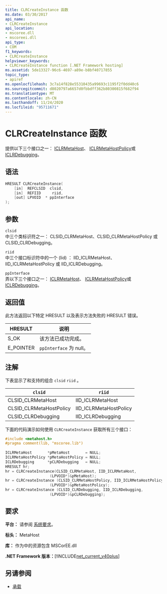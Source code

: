 ```yaml
---
title: CLRCreateInstance 函数
ms.date: 03/30/2017
api_name:
- CLRCreateInstance
api_location:
- mscoree.dll
- mscoreei.dll
api_type:
- COM
f1_keywords:
- CLRCreateInstance
helpviewer_keywords:
- CLRCreateInstance function [.NET Framework hosting]
ms.assetid: 5de13327-96c6-4697-a89e-b8bf40717855
topic_type:
- apiref
ms.openlocfilehash: 3c7a14f828e55310435a99693c1195f2f0dd40c6
ms.sourcegitcommit: d8020797a6657d0fbbdff362b80300815f682f94
ms.translationtype: MT
ms.contentlocale: zh-CN
ms.lasthandoff: 11/24/2020
ms.locfileid: "95711671"
---
```

# <a name="clrcreateinstance-function"></a>CLRCreateInstance 函数

提供以下三个接口之一： [ICLRMetaHost](iclrmetahost-interface.md)、 [ICLRMetaHostPolicy](iclrmetahostpolicy-interface.md)或 [ICLRDebugging](../debugging/iclrdebugging-interface.md)。  
  
## <a name="syntax"></a>语法  
  
```cpp  
HRESULT CLRCreateInstance(  
    [in]  REFCLSID  clsid,  
    [in]  REFIID     riid,  
    [out] LPVOID  * ppInterface  
);  
```  
  
## <a name="parameters"></a>参数  

 `clsid`  
 中三个类标识符之一： CLSID_CLRMetaHost、CLSID_CLRMetaHostPolicy 或 CLSID_CLRDebugging。  
  
 `riid`  
 中三个接口标识符中的一个 (Iid) ： IID_ICLRMetaHost、IID_ICLRMetaHostPolicy 或 IID_ICLRDebugging。  
  
 `ppInterface`  
 弄以下三个接口之一： [ICLRMetaHost](iclrmetahost-interface.md)、 [ICLRMetaHostPolicy](iclrmetahostpolicy-interface.md)或 [ICLRDebugging](../debugging/iclrdebugging-interface.md)。  
  
## <a name="return-value"></a>返回值  

 此方法返回以下特定 HRESULT 以及表示方法失败的 HRESULT 错误。  
  
|HRESULT|说明|  
|-------------|-----------------|  
|S_OK|该方法已成功完成。|  
|E_POINTER|`ppInterface` 为 null。|  
  
## <a name="remarks"></a>注解  

 下表显示了和支持的组合 `clsid` `riid` 。  
  
|`clsid`|`riid`|  
|--------------|------------|  
|CLSID_CLRMetaHost|IID_ICLRMetaHost|  
|CLSID_CLRMetaHostPolicy|IID_ICLRMetaHostPolicy|  
|CLSID_CLRDebugging|IID_ICLRDebugging|  
  
 下面的代码演示如何使用 `CLRCreateInstance` 获取所有三个接口：  
  
```cpp  
#include <metahost.h>  
#pragma comment(lib, "mscoree.lib")  
  
ICLRMetaHost       *pMetaHost       = NULL;  
ICLRMetaHostPolicy *pMetaHostPolicy = NULL;  
ICLRDebugging      *pCLRDebugging   = NULL;  
HRESULT hr;  
hr = CLRCreateInstance(CLSID_CLRMetaHost, IID_ICLRMetaHost,  
                    (LPVOID*)&pMetaHost);  
hr = CLRCreateInstance (CLSID_CLRMetaHostPolicy, IID_ICLRMetaHostPolicy,  
                    (LPVOID*)&pMetaHostPolicy);  
hr = CLRCreateInstance (CLSID_CLRDebugging, IID_ICLRDebugging,  
                    (LPVOID*)&pCLRDebugging);  
```  
  
## <a name="requirements"></a>要求  

 **平台：** 请参阅 [系统要求](../../get-started/system-requirements.md)。  
  
 **标头：** MetaHost  
  
 **库：** 作为中的资源包含 MSCorEE.dll  
  
 **.NET Framework 版本：**[!INCLUDE[net_current_v40plus](../../../../includes/net-current-v40plus-md.md)]  
  
## <a name="see-also"></a>另请参阅

- [承载](index.md)

